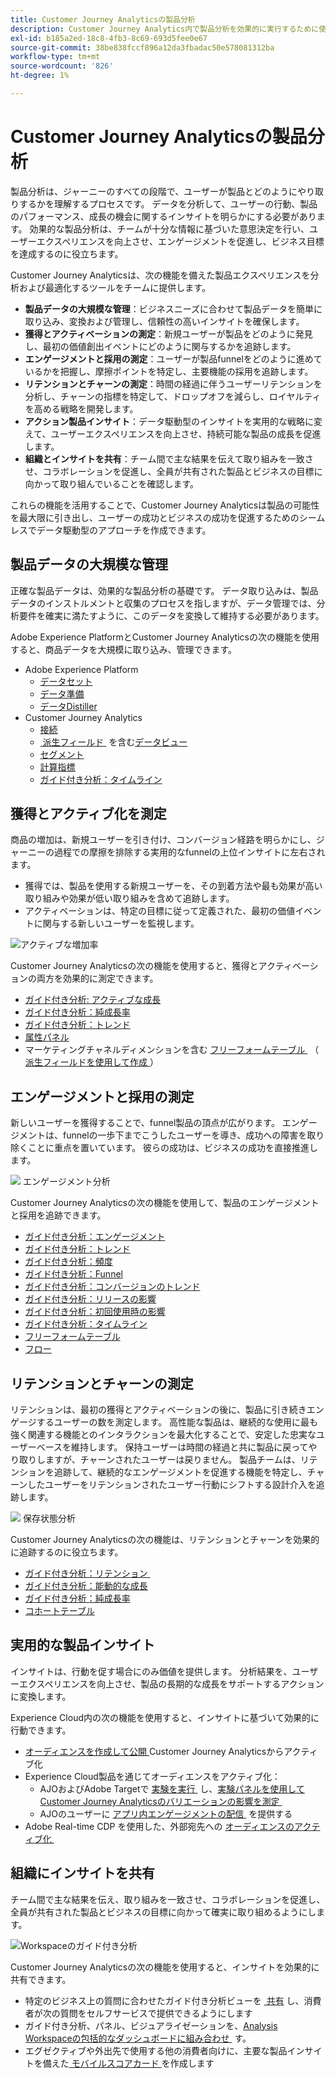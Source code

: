 ```yaml
---
title: Customer Journey Analyticsの製品分析
description: Customer Journey Analytics内で製品分析を効果的に実行するために使用できる機能について説明します。
exl-id: b185a2ed-18c8-4fb3-8c69-693d5fee0e67
source-git-commit: 38be838fccf896a12da3fbadac50e578081312ba
workflow-type: tm+mt
source-wordcount: '826'
ht-degree: 1%

---
```


# Customer Journey Analyticsの製品分析

製品分析は、ジャーニーのすべての段階で、ユーザーが製品とどのようにやり取りするかを理解するプロセスです。 データを分析して、ユーザーの行動、製品のパフォーマンス、成長の機会に関するインサイトを明らかにする必要があります。 効果的な製品分析は、チームが十分な情報に基づいた意思決定を行い、ユーザーエクスペリエンスを向上させ、エンゲージメントを促進し、ビジネス目標を達成するのに役立ちます。

Customer Journey Analyticsは、次の機能を備えた製品エクスペリエンスを分析および最適化するツールをチームに提供します。

* **製品データの大規模な管理**：ビジネスニーズに合わせて製品データを簡単に取り込み、変換および管理し、信頼性の高いインサイトを確保します。
* **獲得とアクティベーションの測定**：新規ユーザーが製品をどのように発見し、最初の価値創出イベントにどのように関与するかを追跡します。
* **エンゲージメントと採用の測定**：ユーザーが製品funnelをどのように進めているかを把握し、摩擦ポイントを特定し、主要機能の採用を追跡します。
* **リテンションとチャーンの測定**：時間の経過に伴うユーザーリテンションを分析し、チャーンの指標を特定して、ドロップオフを減らし、ロイヤルティを高める戦略を開発します。
* **アクション製品インサイト**：データ駆動型のインサイトを実用的な戦略に変えて、ユーザーエクスペリエンスを向上させ、持続可能な製品の成長を促進します。
* **組織とインサイトを共有**：チーム間で主な結果を伝えて取り組みを一致させ、コラボレーションを促進し、全員が共有された製品とビジネスの目標に向かって取り組んでいることを確認します。

これらの機能を活用することで、Customer Journey Analyticsは製品の可能性を最大限に引き出し、ユーザーの成功とビジネスの成功を促進するためのシームレスでデータ駆動型のアプローチを作成できます。

## 製品データの大規模な管理

正確な製品データは、効果的な製品分析の基礎です。 データ取り込みは、製品データのインストルメントと収集のプロセスを指しますが、データ管理では、分析要件を確実に満たすように、このデータを変換して維持する必要があります。

Adobe Experience PlatformとCustomer Journey Analyticsの次の機能を使用すると、商品データを大規模に取り込み、管理できます。

* Adobe Experience Platform
   * [&#x200B; データセット&#x200B;](https://experienceleague.adobe.com/ja/docs/experience-platform/catalog/datasets/overview)
   * [&#x200B; データ準備&#x200B;](https://experienceleague.adobe.com/ja/docs/experience-platform/data-prep/home)
   * [&#x200B; データDistiller&#x200B;](https://experienceleague.adobe.com/ja/docs/experience-platform/query/data-distiller/overview)
* Customer Journey Analytics
   * [接続&#x200B;](/help/connections/overview.md)
   * [&#x200B; 派生フィールド &#x200B;](/help/data-views/data-views.md) を含む [&#x200B; データビュー&#x200B;](/help/data-views/derived-fields/derived-fields.md)
   * [セグメント&#x200B;](/help/components/segments/seg-overview.md)
   * [計算指標](/help/components/calc-metrics/calc-metr-overview.md)
   * [ガイド付き分析&#x200B;：タイムライン&#x200B;](/help/guided-analysis/types/timeline.md)

## 獲得とアクティブ化を測定

商品の増加は、新規ユーザーを引き付け、コンバージョン経路を明らかにし、ジャーニーの過程での摩擦を排除する実用的なfunnelの上位インサイトに左右されます。

* 獲得では、製品を使用する新規ユーザーを、その到着方法や最も効果が高い取り組みや効果が低い取り組みを含めて追跡します。
* アクティベーションは、特定の目標に従って定義された、最初の価値イベントに関与する新しいユーザーを監視します。

![アクティブな増加率](/help/guided-analysis/assets/active.png)

Customer Journey Analyticsの次の機能を使用すると、獲得とアクティベーションの両方を効果的に測定できます。

* [ガイド付き分析&#x200B;: アクティブな成長](/help/guided-analysis/types/active-growth.md)
* [ガイド付き分析：純成長率](/help/guided-analysis/types/net-growth.md)
* [ガイド付き分析：トレンド](/help/guided-analysis//types/trends.md)
* [属性パネル&#x200B;](/help/analysis-workspace/c-panels/attribution.md)
* マーケティングチャネルディメンションを含む [&#x200B; フリーフォームテーブル &#x200B;](/help/analysis-workspace/c-panels/freeform-panel.md) （[&#x200B; 派生フィールドを使用して作成 &#x200B;](/help/data-views/derived-fields/derived-fields.md)）

## エンゲージメントと採用の測定

新しいユーザーを獲得することで、funnel製品の頂点が広がります。 エンゲージメントは、funnelの一歩下までこうしたユーザーを導き、成功への障害を取り除くことに重点を置いています。 彼らの成功は、ビジネスの成功を直接推進します。

![&#x200B; エンゲージメント分析 &#x200B;](/help/guided-analysis/assets/feature-matrix.png)

Customer Journey Analyticsの次の機能を使用して、製品のエンゲージメントと採用を追跡できます。

* [ガイド付き分析：エンゲージメント](/help/guided-analysis/types/engagement.md)
* [ガイド付き分析：トレンド](/help/guided-analysis/types/trends.md)
* [ガイド付き分析：頻度](/help/guided-analysis/types/frequency.md)
* [ガイド付き分析：Funnel](/help/guided-analysis/types/funnel.md)
* [ガイド付き分析：コンバージョンのトレンド](/help/guided-analysis/types/conversion-trends.md)
* [ガイド付き分析：リリースの影響](/help/guided-analysis/types/release-impact.md)
* [ガイド付き分析：初回使用時の影響&#x200B;](/help/guided-analysis/types/first-use-impact.md)
* [ガイド付き分析：タイムライン](/help/guided-analysis/types/timeline.md)
* [フリーフォームテーブル&#x200B;](/help/analysis-workspace/c-panels/freeform-panel.md)
* [フロー](/help/analysis-workspace/visualizations/c-flow/flow.md)

## リテンションとチャーンの測定

リテンションは、最初の獲得とアクティベーションの後に、製品に引き続きエンゲージするユーザーの数を測定します。 高性能な製品は、継続的な使用に最も強く関連する機能とのインタラクションを最大化することで、安定した忠実なユーザーベースを維持します。 保持ユーザーは時間の経過と共に製品に戻ってやり取りしますが、チャーンされたユーザーは戻りません。 製品チームは、リテンションを追跡して、継続的なエンゲージメントを促進する機能を特定し、チャーンしたユーザーをリテンションされたユーザー行動にシフトする設計介入を追跡します。

![&#x200B; 保存状態分析 &#x200B;](/help/guided-analysis/assets/retention.png)

Customer Journey Analyticsの次の機能は、リテンションとチャーンを効果的に追跡するのに役立ちます。

* [&#x200B; ガイド付き分析：リテンション &#x200B;](/help/guided-analysis/types/retention.md)&#x200B;
* [ガイド付き分析：能動的な成長](/help/guided-analysis/types/active-growth.md)
* [ガイド付き分析：純成長率](/help/guided-analysis/types/net-growth.md)
* [コホートテーブル&#x200B;](/help/analysis-workspace/visualizations/cohort-table/cohort-analysis.md)

## 実用的な製品インサイト

インサイトは、行動を促す場合にのみ価値を提供します。 分析結果を、ユーザーエクスペリエンスを向上させ、製品の長期的な成長をサポートするアクションに変換します。

Experience Cloud内の次の機能を使用すると、インサイトに基づいて効果的に行動できます。

* [&#x200B; オーディエンスを作成して公開 &#x200B;](/help/components/audiences/publish.md)&#x200B;Customer Journey Analyticsからアクティブ化
* Experience Cloud製品を通じてオーディエンスをアクティブ化：
   * AJOおよびAdobe Targetで [&#x200B; 実験を実行 &#x200B;](https://experienceleague.adobe.com/ja/docs/journey-optimizer/using/content-management/content-experiment/get-started-experiment) し、[&#x200B; 実験パネルを使用してCustomer Journey Analyticsのバリエーションの影響を測定 &#x200B;](/help/analysis-workspace/c-panels/experimentation.md)
   * AJOのユーザーに [&#x200B; アプリ内エンゲージメントの配信 &#x200B;](https://experienceleague.adobe.com/ja/docs/journey-optimizer/using/channels/in-app/get-started-in-app) を提供する
* Adobe Real-time CDP を使用した、外部宛先への [&#x200B; オーディエンスのアクティブ化 &#x200B;](https://experienceleague.adobe.com/ja/docs/experience-platform/destinations/ui/activate/activation-overview)&#x200B;

## 組織にインサイトを共有&#x200B;

チーム間で主な結果を伝え、取り組みを一致させ、コラボレーションを促進し、全員が共有された製品とビジネスの目標に向かって確実に取り組めるようにします。

![Workspaceのガイド付き分析 &#x200B;](assets/guided-analysis-workspace.png)

Customer Journey Analyticsの次の機能を使用すると、インサイトを効果的に共有できます。

* 特定のビジネス上の質問に合わせたガイド付き分析ビューを [&#x200B; 共有 &#x200B;](/help/analysis-workspace/curate-share/share-projects.md) し、消費者が次の質問をセルフサービスで提供できるようにします
* ガイド付き分析、パネル、ビジュアライゼーションを、[Analysis Workspaceの包括的なダッシュボードに組み合わせ &#x200B;](/help/analysis-workspace/home.md) す。
* エグゼクティブや外出先で使用する他の消費者向けに、主要な製品インサイトを備えた [&#x200B; モバイルスコアカード &#x200B;](/help/mobile-app/home.md) を作成します
